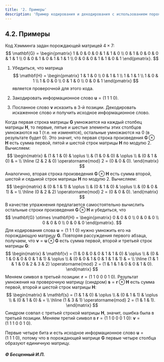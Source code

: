 ```yaml
---
title: '2. Примеры'
description: 'Пример кодирования и декодирования с использованием порождающей и проверочной матриц.'
---
```


## 4.2. Примеры

Код Хэмминга задан порождающей матрицей $4 \times 7$:
$$
\mathbf{G} = \begin{pmatrix}
1 & 0 & 0 & 0 & 1 & 1 & 0 \\
0 & 1 & 0 & 0 & 0 & 1 & 1 \\
0 & 0 & 1 & 0 & 1 & 1 & 1 \\
0 & 0 & 0 & 1 & 1 & 0 & 1
\end{pmatrix}.
$$

1.  Убедиться, что матрица
    $$
    \mathbf{H} = \begin{pmatrix}
    1 & 1 & 0 \\
    0 & 1 & 1 \\
    1 & 1 & 1 \\
    1 & 0 & 1 \\
    1 & 0 & 0 \\
    0 & 1 & 0 \\
    0 & 0 & 1
    \end{pmatrix}
    $$
    является проверочной для этого кода.

2.  Закодировать информационное слово $\mathbf{u} = (1 \ 1 \ 1 \ 0)$.

3.  Посланное слово **v** исказить в 3-й позиции. Декодировать искаженное слово и получить исходное информационное слово.

Когда первая строка матрицы **G** умножается на каждый столбец матрицы **H**, то первые, пятые и шестые элементы этих столбцов умножаются на 1 (т.е. не изменятся), остальные умножаются на 0 (в результате будет 0). Это значит, что первая строка произведения $\mathbf{G} \otimes \mathbf{H}$ есть сумма первой, пятой и шестой строк матрицы **H** по модулю 2. Вычисляем:
$$
\begin{matrix}
 & (1 & 1 & 0) & \oplus \\
 & (1 & 0 & 0) & \oplus \\
 & (0 & 1 & 0) & = \\
\hline
(2 & 2 & 0) \operatorname{mod} 2 = (0 & 0 & 0).
\end{matrix}
$$
Аналогично, вторая строка произведения $\mathbf{G} \otimes \mathbf{H}$ есть сумма второй, шестой и седьмой строк матрицы **H** по модулю 2. Вычисляем:
$$
\begin{matrix}
 & (0 & 1 & 1) & \oplus \\
 & (0 & 1 & 0) & \oplus \\
 & (0 & 0 & 1) & = \\
\hline
(0 & 2 & 2) \operatorname{mod} 2 = (0 & 0 & 0).
\end{matrix}
$$
В качестве упражнения предлагается самостоятельно вычислить остальные строки произведения $\mathbf{G} \otimes \mathbf{H}$ и убедиться, что
$$
\mathbf{G} \otimes \mathbf{H} = \begin{pmatrix}
0 & 0 & 0 \\
0 & 0 & 0 \\
0 & 0 & 0 \\
0 & 0 & 0
\end{pmatrix}.
$$
Для кодирования слова $\mathbf{u} = (1 \ 1 \ 1 \ 0)$ нужно умножить его на порождающую матрицу **G**. Повторяя рассуждения первого абзаца, получаем, что $\mathbf{v} = \mathbf{u} \otimes \mathbf{G}$ есть сумма первой, второй и третьей строк матрицы **G**:
$$
\begin{matrix}
 & \mathbf{v} = (1 & 0 & 0 & 0 & 1 & 1 & 0) & \oplus \\
 & (0 & 1 & 0 & 0 & 0 & 1 & 1) & \oplus \\
 & (0 & 0 & 1 & 0 & 1 & 1 & 1) & = \\
\hline
(1 & 1 & 1 & 0 & 2 & 3 & 2) \operatorname{mod} 2 = (1 & 1 & 1 & 0 & 0 & 1 & 0).
\end{matrix}
$$
Меняем символ в третьей позиции: $\mathbf{r} = (1 \ 1 \ 0 \ 0 \ 0 \ 1 \ 0)$.
Результат умножения на проверочную матрицу (синдром) $\mathbf{s} = \mathbf{r} \otimes \mathbf{H}$ есть сумма первой, второй и шестой строк матрицы **H**:
$$
\begin{matrix}
 & \mathbf{s} = (1 & 1 & 0) & \oplus \\
 & (0 & 1 & 1) & \oplus \\
 & (0 & 1 & 0) & = \\
\hline
(1 & 3 & 1) \operatorname{mod} 2 = (1 & 1 & 1).
\end{matrix}
$$
Синдром совпал с третьей строкой матрицы **H**, значит, ошибка была в третьей позиции. Меняем третий символ в $\mathbf{r}=(1 \ 1 \ 0 \ 0 \ 0 \ 1 \ 0)$: $\mathbf{v}=(1 \ 1 \ 1 \ 0 \ 0 \ 1 \ 0)$.

Первые четыре бита и есть исходное информационное слово $\mathbf{u}=(1 \ 1 \ 1 \ 0)$, потому что в порождающей матрице **G** первые четыре столбца образуют единичную матрицу.

   ##### © Бесценный И.П.